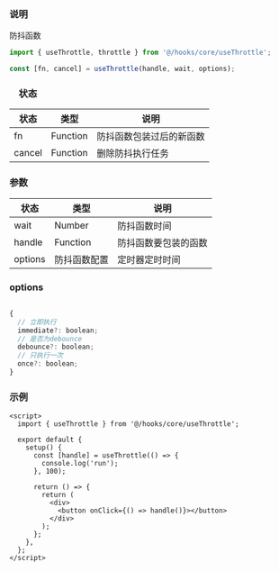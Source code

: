 ### 说明

防抖函数

```js
import { useThrottle, throttle } from '@/hooks/core/useThrottle';

const [fn, cancel] = useThrottle(handle, wait, options);
```

### 　状态

| 状态   | 类型     | 说明                     |
| ------ | -------- | ------------------------ |
| fn     | Function | 防抖函数包装过后的新函数 |
| cancel | Function | 删除防抖执行任务         |

### 参数

| 状态    | 类型         | 说明                 |
| ------- | ------------ | -------------------- |
| wait    | Number       | 防抖函数时间         |
| handle  | Function     | 防抖函数要包装的函数 |
| options | 防抖函数配置 | 定时器定时时间       |

### options

```js

{
  // 立即执行
  immediate?: boolean;
  // 是否为debounce
  debounce?: boolean;
  // 只执行一次
  once?: boolean;
}

```

### 示例

```vue
<script>
  import { useThrottle } from '@/hooks/core/useThrottle';

  export default {
    setup() {
      const [handle] = useThrottle(() => {
        console.log('run');
      }, 100);

      return () => {
        return (
          <div>
            <button onClick={() => handle()}></button>
          </div>
        );
      };
    },
  };
</script>
```
